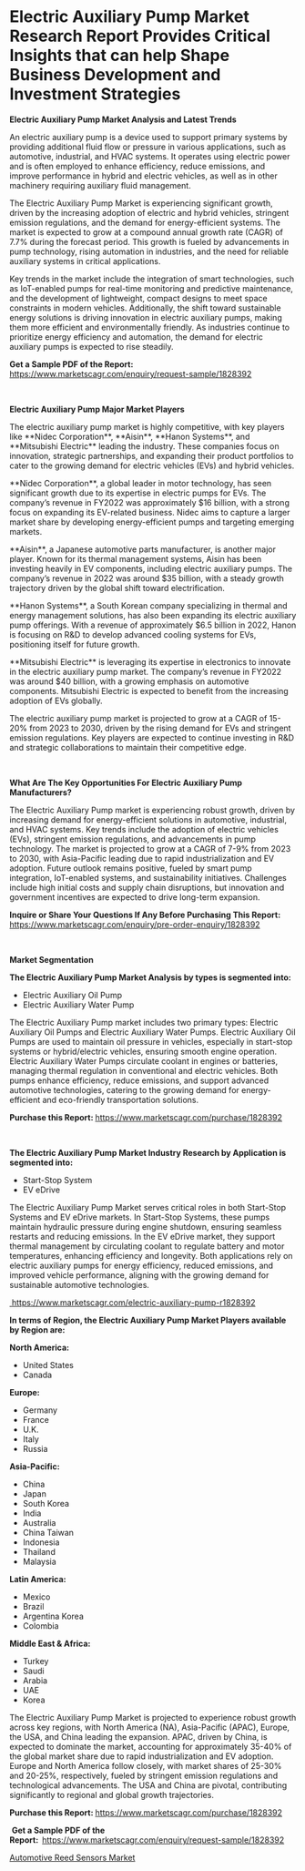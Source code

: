 <p><h1>Electric Auxiliary Pump Market Research Report Provides Critical Insights that can help Shape Business Development and Investment Strategies</h1></p><p><strong>Electric Auxiliary Pump Market Analysis and Latest Trends</strong></p>
<p><p>An electric auxiliary pump is a device used to support primary systems by providing additional fluid flow or pressure in various applications, such as automotive, industrial, and HVAC systems. It operates using electric power and is often employed to enhance efficiency, reduce emissions, and improve performance in hybrid and electric vehicles, as well as in other machinery requiring auxiliary fluid management.</p><p>The Electric Auxiliary Pump Market is experiencing significant growth, driven by the increasing adoption of electric and hybrid vehicles, stringent emission regulations, and the demand for energy-efficient systems. The market is expected to grow at a compound annual growth rate (CAGR) of 7.7% during the forecast period. This growth is fueled by advancements in pump technology, rising automation in industries, and the need for reliable auxiliary systems in critical applications.</p><p>Key trends in the market include the integration of smart technologies, such as IoT-enabled pumps for real-time monitoring and predictive maintenance, and the development of lightweight, compact designs to meet space constraints in modern vehicles. Additionally, the shift toward sustainable energy solutions is driving innovation in electric auxiliary pumps, making them more efficient and environmentally friendly. As industries continue to prioritize energy efficiency and automation, the demand for electric auxiliary pumps is expected to rise steadily.</p></p>
<p><strong>Get a Sample PDF of the Report:&nbsp;</strong> <a href="https://www.marketscagr.com/enquiry/request-sample/1828392?utm_campaign=1886&utm_medium=2&utm_source=Github&utm_content=ia&utm_term=24012025&utm_id=electric-auxiliary-pump">https://www.marketscagr.com/enquiry/request-sample/1828392</a></p>
<p>&nbsp;</p>
<p><strong>Electric Auxiliary Pump Major Market Players</strong></p>
<p><p>The electric auxiliary pump market is highly competitive, with key players like **Nidec Corporation**, **Aisin**, **Hanon Systems**, and **Mitsubishi Electric** leading the industry. These companies focus on innovation, strategic partnerships, and expanding their product portfolios to cater to the growing demand for electric vehicles (EVs) and hybrid vehicles.</p><p>**Nidec Corporation**, a global leader in motor technology, has seen significant growth due to its expertise in electric pumps for EVs. The company’s revenue in FY2022 was approximately $16 billion, with a strong focus on expanding its EV-related business. Nidec aims to capture a larger market share by developing energy-efficient pumps and targeting emerging markets.</p><p>**Aisin**, a Japanese automotive parts manufacturer, is another major player. Known for its thermal management systems, Aisin has been investing heavily in EV components, including electric auxiliary pumps. The company’s revenue in 2022 was around $35 billion, with a steady growth trajectory driven by the global shift toward electrification.</p><p>**Hanon Systems**, a South Korean company specializing in thermal and energy management solutions, has also been expanding its electric auxiliary pump offerings. With a revenue of approximately $6.5 billion in 2022, Hanon is focusing on R&D to develop advanced cooling systems for EVs, positioning itself for future growth.</p><p>**Mitsubishi Electric** is leveraging its expertise in electronics to innovate in the electric auxiliary pump market. The company’s revenue in FY2022 was around $40 billion, with a growing emphasis on automotive components. Mitsubishi Electric is expected to benefit from the increasing adoption of EVs globally.</p><p>The electric auxiliary pump market is projected to grow at a CAGR of 15-20% from 2023 to 2030, driven by the rising demand for EVs and stringent emission regulations. Key players are expected to continue investing in R&D and strategic collaborations to maintain their competitive edge.</p></p>
<p>&nbsp;</p>
<p><strong>What Are The Key Opportunities For Electric Auxiliary Pump Manufacturers?</strong></p>
<p><p>The Electric Auxiliary Pump market is experiencing robust growth, driven by increasing demand for energy-efficient solutions in automotive, industrial, and HVAC systems. Key trends include the adoption of electric vehicles (EVs), stringent emission regulations, and advancements in pump technology. The market is projected to grow at a CAGR of 7-9% from 2023 to 2030, with Asia-Pacific leading due to rapid industrialization and EV adoption. Future outlook remains positive, fueled by smart pump integration, IoT-enabled systems, and sustainability initiatives. Challenges include high initial costs and supply chain disruptions, but innovation and government incentives are expected to drive long-term expansion.</p></p>
<p><strong>Inquire or Share Your Questions If Any Before Purchasing This Report:</strong> <a href="https://www.marketscagr.com/enquiry/pre-order-enquiry/1828392?utm_campaign=1886&utm_medium=2&utm_source=Github&utm_content=ia&utm_term=24012025&utm_id=electric-auxiliary-pump">https://www.marketscagr.com/enquiry/pre-order-enquiry/1828392</a></p>
<p>&nbsp;</p>
<p><strong>Market Segmentation</strong></p>
<p><strong>The Electric Auxiliary Pump Market Analysis by types is segmented into:</strong></p>
<p><ul><li>Electric Auxiliary Oil Pump</li><li>Electric Auxiliary Water Pump</li></ul></p>
<p><p>The Electric Auxiliary Pump market includes two primary types: Electric Auxiliary Oil Pumps and Electric Auxiliary Water Pumps. Electric Auxiliary Oil Pumps are used to maintain oil pressure in vehicles, especially in start-stop systems or hybrid/electric vehicles, ensuring smooth engine operation. Electric Auxiliary Water Pumps circulate coolant in engines or batteries, managing thermal regulation in conventional and electric vehicles. Both pumps enhance efficiency, reduce emissions, and support advanced automotive technologies, catering to the growing demand for energy-efficient and eco-friendly transportation solutions.</p></p>
<p><strong>Purchase this Report:&nbsp;</strong><a href="https://www.marketscagr.com/purchase/1828392?utm_campaign=1886&utm_medium=2&utm_source=Github&utm_content=ia&utm_term=24012025&utm_id=electric-auxiliary-pump">https://www.marketscagr.com/purchase/1828392</a></p>
<p>&nbsp;</p>
<p><strong>The Electric Auxiliary Pump Market Industry Research by Application is segmented into:</strong></p>
<p><ul><li>Start-Stop System</li><li>EV eDrive</li></ul></p>
<p><p>The Electric Auxiliary Pump Market serves critical roles in both Start-Stop Systems and EV eDrive markets. In Start-Stop Systems, these pumps maintain hydraulic pressure during engine shutdown, ensuring seamless restarts and reducing emissions. In the EV eDrive market, they support thermal management by circulating coolant to regulate battery and motor temperatures, enhancing efficiency and longevity. Both applications rely on electric auxiliary pumps for energy efficiency, reduced emissions, and improved vehicle performance, aligning with the growing demand for sustainable automotive technologies.</p></p>
<p><a href="https://www.marketscagr.com/electric-auxiliary-pump-r1828392?utm_campaign=1886&utm_medium=2&utm_source=Github&utm_content=ia&utm_term=24012025&utm_id=electric-auxiliary-pump">&nbsp;https://www.marketscagr.com/electric-auxiliary-pump-r1828392</a></p>
<p><strong>In terms of Region, the Electric Auxiliary Pump Market Players available by Region are:</strong></p>
<p>
    <p> <strong> North America: </strong>
        <ul>
            <li>United States</li>
            <li>Canada</li>
        </ul>
        </p> 
    <p> <strong> Europe: </strong>
        <ul>
            <li>Germany</li>
            <li>France</li>
            <li>U.K.</li>
            <li>Italy</li>
            <li>Russia</li>
        </ul>
        </p> 
    <p> <strong> Asia-Pacific: </strong>
        <ul>
            <li>China</li>
            <li>Japan</li>
            <li>South Korea</li>
            <li>India</li>
            <li>Australia</li>
            <li>China Taiwan</li>
            <li>Indonesia</li>
            <li>Thailand</li>
            <li>Malaysia</li>
        </ul>
        </p> 
    <p> <strong> Latin America: </strong>
        <ul>
            <li>Mexico</li>
            <li>Brazil</li>
            <li>Argentina Korea</li>
            <li>Colombia</li>
        </ul>
        </p> 
    <p> <strong> Middle East & Africa: </strong>
        <ul>
            <li>Turkey</li>
            <li>Saudi</li>
            <li>Arabia</li>
            <li>UAE</li>
            <li>Korea</li>
        </ul>
    </p>
    </p>
<p><p>The Electric Auxiliary Pump Market is projected to experience robust growth across key regions, with North America (NA), Asia-Pacific (APAC), Europe, the USA, and China leading the expansion. APAC, driven by China, is expected to dominate the market, accounting for approximately 35-40% of the global market share due to rapid industrialization and EV adoption. Europe and North America follow closely, with market shares of 25-30% and 20-25%, respectively, fueled by stringent emission regulations and technological advancements. The USA and China are pivotal, contributing significantly to regional and global growth trajectories.</p></p>
<p><strong>Purchase this Report: </strong><a href="https://www.marketscagr.com/purchase/1828392?utm_campaign=1886&utm_medium=2&utm_source=Github&utm_content=ia&utm_term=24012025&utm_id=electric-auxiliary-pump">https://www.marketscagr.com/purchase/1828392</a></p>
<p>&nbsp;<strong>Get a Sample PDF of the Report:&nbsp;&nbsp;</strong><a href="https://www.marketscagr.com/enquiry/request-sample/1828392?utm_campaign=1886&utm_medium=2&utm_source=Github&utm_content=ia&utm_term=24012025&utm_id=electric-auxiliary-pump">https://www.marketscagr.com/enquiry/request-sample/1828392</a></p>
<p><strong></strong></p>
<p><p><a href="https://github.com/vimar16th/Market-Research-Report-List-7/blob/main/automotive-reed-sensors-market.md?utm_campaign=1886&utm_medium=2&utm_source=Github&utm_content=ia&utm_term=24012025&utm_id=electric-auxiliary-pump">Automotive Reed Sensors Market</a></p></p>